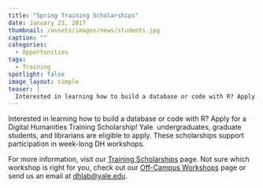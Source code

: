 ```yaml
---
title: "Spring Training Scholarships"
date: January 23, 2017
thumbnail: /assets/images/news/students.jpg
caption: ""
categories: 
  - Opportunities
tags:
  - Training
spotlight: false 
image_layout: simple
teaser: |
  Interested in learning how to build a database or code with R? Apply for a Digital Humanities Training Scholarship! Yale undergraduates, graduate students, and librarians are eligible to apply....
---
```


Interested in learning how to build a database or code with R? Apply for a Digital Humanities Training Scholarship! Yale  undergraduates, graduate students, and librarians are eligible to apply. These scholarships support participation in week-long DH workshops.
   
For more information, visit our [Training Scholarships](http://web.library.yale.edu/dhlab/trainingscholarships) page. Not sure which workshop is right for you, check out our [Off-Campus Workshops](http://web.library.yale.edu/dhlab/offcampusworkshops) page or send us an email at [dhlab@yale.edu](mailto:dhlab@yale.edu).